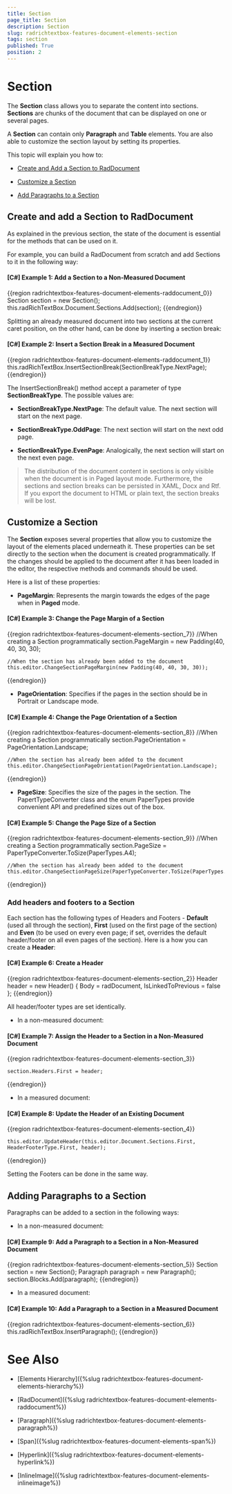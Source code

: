 ```yaml
---
title: Section
page_title: Section
description: Section
slug: radrichtextbox-features-document-elements-section
tags: section
published: True
position: 2
---
```


# Section



The __Section__ class allows you to separate the content into sections. __Sections__ are chunks of the document that can be displayed on one or several pages.
      

A __Section__ can contain only __Paragraph__ and __Table__ elements. You are also able to customize the section layout by setting its properties.
      

This topic will explain you how to:

* [Create and Add a Section to RadDocument](#create-and-add-a-section-to-raddocument)

* [Customize a Section](#customize-a-section)

* [Add Paragraphs to a Section](#adding-paragraphs-to-a-section)

## Create and add a Section to RadDocument

As explained in the previous section, the state of the document is essential for the methods that can be used on it.

For example, you can build a RadDocument from scratch and add Sections to it in the following way:

#### __[C#] Example 1: Add a Section to a Non-Measured Document__

{{region radrichtextbox-features-document-elements-raddocument_0}}
	Section section = new Section();
	this.radRichTextBox.Document.Sections.Add(section);
{{endregion}}



Splitting an already measured document into two sections at the current caret position, on the other hand, can be done by inserting a section break:

#### __[C#] Example 2: Insert a Section Break in a Measured Document__

{{region radrichtextbox-features-document-elements-raddocument_1}}
	this.radRichTextBox.InsertSectionBreak(SectionBreakType.NextPage);
{{endregion}}


The InsertSectionBreak() method accept a parameter of type **SectionBreakType**. The possible values are:

* **SectionBreakType.NextPage**: The default value. The next section will start on the next page.

* **SectionBreakType.OddPage**: The next section will start on the next odd page.

* **SectionBreakType.EvenPage**: Analogically, the next section will start on the next even page.

>The distribution of the document content in sections is only visible when the document is in Paged layout mode. Furthermore, the sections and section breaks can be persisted in XAML, Docx and Rtf. If you export the document to HTML or plain text, the section breaks will be lost.
          

## Customize a Section

The __Section__ exposes several properties that allow you to customize the layout of the elements placed underneath it. These properties can be set directly to the section when the document is created programmatically. If the changes should be applied to the document after it has been loaded in the editor, the respective methods and commands should be used.

Here is a list of these properties:
        

* __PageMargin__: Represents the margin towards the edges of the page when in __Paged__ mode.
            

#### __[C#] Example 3: Change the Page Margin of a Section__

{{region radrichtextbox-features-document-elements-section_7}}
	//When creating a Section programmatically
	section.PageMargin = new Padding(40, 40, 30, 30);
	
	//When the section has already been added to the document
	this.editor.ChangeSectionPageMargin(new Padding(40, 40, 30, 30));
{{endregion}}



* __PageOrientation__: Specifies if the pages in the section should be in Portrait or Landscape mode.
            

#### __[C#] Example 4: Change the Page Orientation of a Section__

{{region radrichtextbox-features-document-elements-section_8}}
	//When creating a Section programmatically
	section.PageOrientation = PageOrientation.Landscape;
	
	//When the section has already been added to the document
	this.editor.ChangeSectionPageOrientation(PageOrientation.Landscape);
{{endregion}}



* __PageSize__: Specifies the size of the pages in the section. The PapertTypeConverter class and the enum PaperTypes provide convenient API and predefined sizes out of the box.
            

#### __[C#] Example 5: Change the Page Size of a Section__

{{region radrichtextbox-features-document-elements-section_9}}
	//When creating a Section programmatically
	section.PageSize = PaperTypeConverter.ToSize(PaperTypes.A4);
	
	//When the section has already been added to the document
	this.editor.ChangeSectionPageSize(PaperTypeConverter.ToSize(PaperTypes.A4));
{{endregion}}



### Add headers and footers to a Section

Each section has the following types of Headers and Footers - **Default** (used all through the section), **First** (used on the first page of the section) and **Even** (to be used on every even page; if set, overrides the default header/footer on all even pages of the section). Here is a how you can create a **Header**:

#### __[C#] Example 6: Create a Header__

{{region radrichtextbox-features-document-elements-section_2}}
	Header header = new Header() { Body = radDocument, IsLinkedToPrevious = false }; 
{{endregion}}

All header/footer types are set identically.

   * In a non-measured document:

#### __[C#] Example 7: Assign the Header to a Section in a Non-Measured Document__

{{region radrichtextbox-features-document-elements-section_3}}

	section.Headers.First = header;
{{endregion}}



   * In a measured document:

#### __[C#] Example 8: Update the Header of an Existing Document__

{{region radrichtextbox-features-document-elements-section_4}}

	this.editor.UpdateHeader(this.editor.Document.Sections.First, HeaderFooterType.First, header);
{{endregion}}

Setting the Footers can be done in the same way.

## Adding Paragraphs to a Section

Paragraphs can be added to a section in the following ways:

   * In a non-measured document:

#### __[C#] Example 9: Add a Paragraph to a Section in a Non-Measured Document__

{{region radrichtextbox-features-document-elements-section_5}}
	Section section = new Section();
	Paragraph paragraph = new Paragraph();
	section.Blocks.Add(paragraph);
{{endregion}}



   * In a measured document:

#### __[C#] Example 10: Add a Paragraph to a Section in a Measured Document__

{{region radrichtextbox-features-document-elements-section_6}}
	this.radRichTextBox.InsertParagraph();
{{endregion}}



# See Also

 * [Elements Hierarchy]({%slug radrichtextbox-features-document-elements-hierarchy%})

 * [RadDocument]({%slug radrichtextbox-features-document-elements-raddocument%})

 * [Paragraph]({%slug radrichtextbox-features-document-elements-paragraph%})

 * [Span]({%slug radrichtextbox-features-document-elements-span%})

 * [Hyperlink]({%slug radrichtextbox-features-document-elements-hyperlink%})

 * [InlineImage]({%slug radrichtextbox-features-document-elements-inlineimage%})

